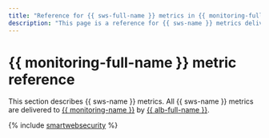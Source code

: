 ```yaml
---
title: "Reference for {{ sws-full-name }} metrics in {{ monitoring-full-name }}"
description: "This page is a reference for {{ sws-name }} metrics delivered to {{ monitoring-full-name }}."
---
```


# {{ monitoring-full-name }} metric reference

This section describes {{ sws-name }} metrics. All {{ sws-name }} metrics are delivered to [{{ monitoring-name }}](../monitoring/) by [{{ alb-full-name }}](../application-load-balancer/).

{% include [smartwebsecurity](../_includes/monitoring/metrics-ref/smartwebsecurity.md) %}